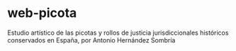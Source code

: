 # web-picota
Estudio artístico de las picotas y rollos de justicia jurisdiccionales históricos conservados en España, por Antonio Hernández Sombría
